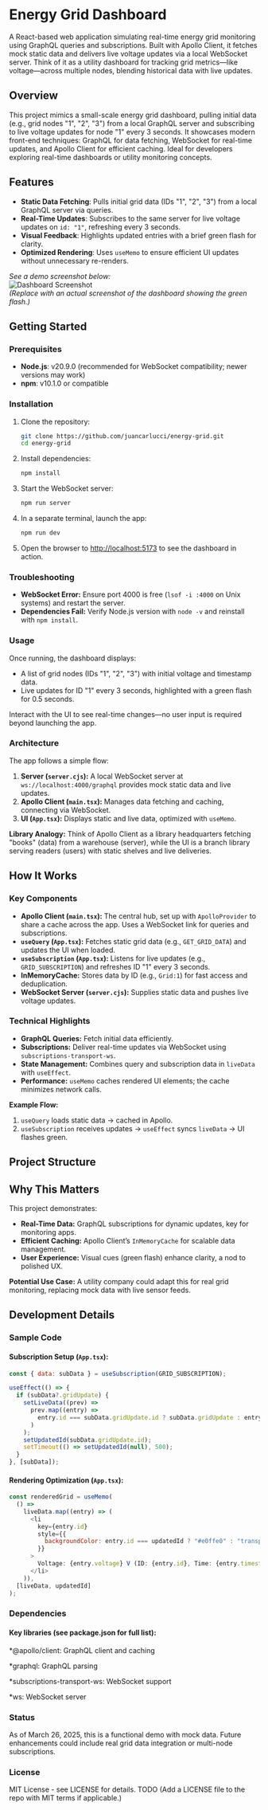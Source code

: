 # Energy Grid Dashboard

A React-based web application simulating real-time energy grid monitoring using GraphQL queries and subscriptions. Built with Apollo Client, it fetches mock static data and delivers live voltage updates via a local WebSocket server. Think of it as a utility dashboard for tracking grid metrics—like voltage—across multiple nodes, blending historical data with live updates.

## Overview

This project mimics a small-scale energy grid dashboard, pulling initial data (e.g., grid nodes "1", "2", "3") from a local GraphQL server and subscribing to live voltage updates for node "1" every 3 seconds. It showcases modern front-end techniques: GraphQL for data fetching, WebSocket for real-time updates, and Apollo Client for efficient caching. Ideal for developers exploring real-time dashboards or utility monitoring concepts.

## Features

- **Static Data Fetching**: Pulls initial grid data (IDs "1", "2", "3") from a local GraphQL server via queries.
- **Real-Time Updates**: Subscribes to the same server for live voltage updates on `id: "1"`, refreshing every 3 seconds.
- **Visual Feedback**: Highlights updated entries with a brief green flash for clarity.
- **Optimized Rendering**: Uses `useMemo` to ensure efficient UI updates without unnecessary re-renders.

_See a demo screenshot below:_  
![Dashboard Screenshot](https://via.placeholder.com/600x300.png?text=Energy+Grid+Dashboard+Screenshot)  
_(Replace with an actual screenshot of the dashboard showing the green flash.)_

## Getting Started

### Prerequisites

- **Node.js**: v20.9.0 (recommended for WebSocket compatibility; newer versions may work)
- **npm**: v10.1.0 or compatible

### Installation

1. Clone the repository:

   ```bash
   git clone https://github.com/juancarlucci/energy-grid.git
   cd energy-grid
   ```

2. Install dependencies:

   ```bash
   npm install
   ```

3. Start the WebSocket server:

   ```bash
   npm run server
   ```

4. In a separate terminal, launch the app:

   ```bash
   npm run dev
   ```

5. Open the browser to [http://localhost:5173](http://localhost:5173) to see the dashboard in action.

### Troubleshooting

- **WebSocket Error:** Ensure port 4000 is free (`lsof -i :4000` on Unix systems) and restart the server.
- **Dependencies Fail:** Verify Node.js version with `node -v` and reinstall with `npm install`.

### Usage

Once running, the dashboard displays:

- A list of grid nodes (IDs "1", "2", "3") with initial voltage and timestamp data.
- Live updates for ID "1" every 3 seconds, highlighted with a green flash for 0.5 seconds.

Interact with the UI to see real-time changes—no user input is required beyond launching the app.

### Architecture

The app follows a simple flow:

1. **Server (`server.cjs`):** A local WebSocket server at `ws://localhost:4000/graphql` provides mock static data and live updates.
2. **Apollo Client (`main.tsx`):** Manages data fetching and caching, connecting via WebSocket.
3. **UI (`App.tsx`):** Displays static and live data, optimized with `useMemo`.

**Library Analogy:** Think of Apollo Client as a library headquarters fetching "books" (data) from a warehouse (server), while the UI is a branch library serving readers (users) with static shelves and live deliveries.

## How It Works

### Key Components

- **Apollo Client (`main.tsx`):** The central hub, set up with `ApolloProvider` to share a cache across the app. Uses a WebSocket link for queries and subscriptions.
- **`useQuery` (`App.tsx`):** Fetches static grid data (e.g., `GET_GRID_DATA`) and updates the UI when loaded.
- **`useSubscription` (`App.tsx`):** Listens for live updates (e.g., `GRID_SUBSCRIPTION`) and refreshes ID "1" every 3 seconds.
- **InMemoryCache:** Stores data by ID (e.g., `Grid:1`) for fast access and deduplication.
- **WebSocket Server (`server.cjs`):** Supplies static data and pushes live voltage updates.

### Technical Highlights

- **GraphQL Queries:** Fetch initial data efficiently.
- **Subscriptions:** Deliver real-time updates via WebSocket using `subscriptions-transport-ws`.
- **State Management:** Combines query and subscription data in `liveData` with `useEffect`.
- **Performance:** `useMemo` caches rendered UI elements; the cache minimizes network calls.

**Example Flow:**

1. `useQuery` loads static data → cached in Apollo.
2. `useSubscription` receives updates → `useEffect` syncs `liveData` → UI flashes green.

## Project Structure

## Why This Matters

This project demonstrates:

- **Real-Time Data:** GraphQL subscriptions for dynamic updates, key for monitoring apps.
- **Efficient Caching:** Apollo Client’s `InMemoryCache` for scalable data management.
- **User Experience:** Visual cues (green flash) enhance clarity, a nod to polished UX.

**Potential Use Case:** A utility company could adapt this for real grid monitoring, replacing mock data with live sensor feeds.

## Development Details

### Sample Code

#### Subscription Setup (`App.tsx`):

```javascript
const { data: subData } = useSubscription(GRID_SUBSCRIPTION);

useEffect(() => {
  if (subData?.gridUpdate) {
    setLiveData((prev) =>
      prev.map((entry) =>
        entry.id === subData.gridUpdate.id ? subData.gridUpdate : entry
      )
    );
    setUpdatedId(subData.gridUpdate.id);
    setTimeout(() => setUpdatedId(null), 500);
  }
}, [subData]);
```

#### Rendering Optimization (`App.tsx`):

```javascript
const renderedGrid = useMemo(
  () =>
    liveData.map((entry) => (
      <li
        key={entry.id}
        style={{
          backgroundColor: entry.id === updatedId ? "#e0ffe0" : "transparent",
        }}
      >
        Voltage: {entry.voltage} V (ID: {entry.id}, Time: {entry.timestamp})
      </li>
    )),
  [liveData, updatedId]
);
```

### Dependencies

#### Key libraries (see package.json for full list):

\*@apollo/client: GraphQL client and caching

\*graphql: GraphQL parsing

\*subscriptions-transport-ws: WebSocket support

\*ws: WebSocket server

### Status

As of March 26, 2025, this is a functional demo with mock data. Future enhancements could include real grid data integration or multi-node subscriptions.

### License

MIT License - see LICENSE for details.
TODO (Add a LICENSE file to the repo with MIT terms if applicable.)
